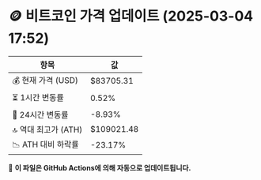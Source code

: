 # 🪙 비트코인 가격 업데이트 (2025-03-04 17:52)

| 항목                | 값 |
|--------------------|----------------|
| 💰 현재 가격 (USD) | $83705.31 |
| ⏳ 1시간 변동률    | 0.52% |
| 📆 24시간 변동률   | -8.93% |
| 🔝 역대 최고가 (ATH) | $109021.48 |
| 📉 ATH 대비 하락률 | -23.17% |

🔄 **이 파일은 GitHub Actions에 의해 자동으로 업데이트됩니다.**

